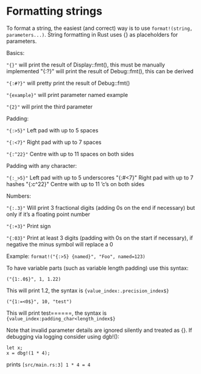 # Formatting strings

To format a string, the easiest (and correct) way is to use `format!(string, parameters...)`. String formatting in Rust uses {} as placeholders for parameters.

Basics:

`"{}"` will print the result of Display::fmt(), this must be manually implemented "{:?}" will print the result of Debug::fmt(), this can be derived

`"{:#?}"` will pretty print the result of Debug::fmt()

`"{example}"` will print parameter named example

`"{2}"` will print the third parameter

Padding:

`"{:>5}"` Left pad with up to 5 spaces

`"{:<7}"` Right pad with up to 7 spaces

`"{:^22}"` Centre with up to 11 spaces on both sides

Padding with any character:

`"{:_>5}"` Left pad with up to 5 underscores "{:#<7}" Right pad with up to 7 hashes "{:c^22}" Centre with up to 11 ’c’s on both sides

Numbers:

`"{:.3}"` Will print 3 fractional digits (adding 0s on the end if necessary) but only if it’s a floating point number

`"{:+3}"` Print sign

`"{:03}"` Print at least 3 digits (padding with 0s on the start if necessary), if negative the minus symbol will replace a 0

Example: `format!("{:>5} {named}", "Foo", named=123)`


To have variable parts (such as variable length padding) use this syntax:

`("{1:.0$}", 1, 1.22)`

This will print 1.2, the syntax is `{value_index:.precision_index$}`

`("{1:=<0$}", 10, "test")`

This will print test======, the syntax is `{value_index:padding_char<length_index$}`

Note that invalid parameter details are ignored silently and treated as {}. If debugging via logging consider using dgb!():

```rust,ignore
let x;
x = dbg!(1 * 4); 
```

prints
`[src/main.rs:3] 1 * 4 = 4`